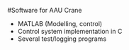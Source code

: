 #Software for AAU Crane
 - MATLAB (Modelling, control)
 - Control system implementation in C
 - Several test/logging programs